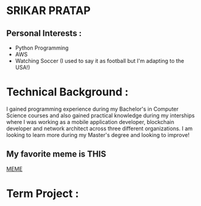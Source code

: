 # SRIKAR PRATAP

## Personal Interests :
* Python Programming
* AWS
* Watching Soccer (I used to say it as football but I'm adapting to the USA!)

# Technical Background :
I gained programming experience during my Bachelor's in Computer Science courses and also gained practical knowledge during my interships where I was working as a mobile application developer, blockchain developer and network architect across three different organizations. I am looking to learn more during my Master's degree and looking to improve!

## My favorite meme is THIS                                                                                                                                                
[MEME](https://www.google.com/imgres?imgurl=https%3A%2F%2Fcdn.vox-cdn.com%2Fthumbor%2F-5QeCxdkh-7dEypKEonW8KEIvX0%3D%2F1400x1050%2Ffilters%3Aformat(jpeg)%2Fcdn.vox-cdn.com%2Fuploads%2Fchorus_asset%2Ffile%2F13207789%2Fhey.jpg&imgrefurl=https%3A%2F%2Fwww.vox.com%2F2018%2F10%2F3%2F17923096%2Fwholesome-memes-trend-explained&tbnid=zNnnTXYa2w2HgM&vet=12ahUKEwjE2qPl_4jzAhXGSKwKHRTpBRIQMygAegUIARCKAQ..i&docid=1gZnhsCCbJocmM&w=1400&h=1050&q=MEME&ved=2ahUKEwjE2qPl_4jzAhXGSKwKHRTpBRIQMygAegUIARCKAQ)

# Term Project :

